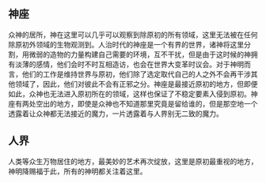 ## 神座

众神的居所，神在这里可以几乎可以观察到除原初的所有领域，这里无法被在任何除原初外领域的生物观测到。人治时代的神座是一个有界的世界，诸神将这里分割，用微弱的造物的力量构建自己需要的环境，互不干扰，但是由于这时候的神拥有淡薄的感情，他们会时不时互相造访，也会在世界大变革时议会。对于神明而言，他们的工作是维持世界与原初，他们除了选定取代自己的人之外不会再干涉其他领域了，因此，他们对彼此不会有正邪之分。神座是最接近原初的地方，但即便如此，众神也无法进入原初所在的领域，这样也保证了不稳定要素入侵到原初。神座有两处空出的地方，即使是众神也不知道那里究竟是留给谁的，但是那空地一个透露着让众神都无法接近的魔力，一片透露着与人界别无二致的魔力。

## 人界

人类等众生万物居住的地方，最美妙的艺术再次绽放，这里是原初最重视的地方，神明降赐福于此，所有的神明都关注着这里。

